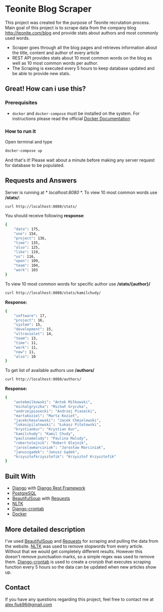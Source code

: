 # Teonite Blog Scraper
This project was created for the purpose of Teonite recrutation process. Main goal of this project is to scrape data from the company blog http://teonite.com/blog and provide stats about authors and most commonly used words.

* Scraper goes through all the blog pages and retrieves information about the title, content and author of every article
* REST API provides stats about 10 most common words on the blog as well as 10 most common words per author.
* The Scraping is executed every 5 hours to keep database updated and be able to provide new stats.

## Great! How can i use this?

### Prerequisites
* `docker` and `docker-compose` must be installed on the system.
For instructions please read the official [Docker Documentation](https://docs.docker.com/)

### How to run it
Open terminal and type
```sh
docker-compose up
```
And that's it!
Please wait about a minute before making any server request for database to be populated.

## Requests and Answers
Server is running at * *localhost:8080* *.
To view 10 most common words use **/stats/**:
```sh
curl http://localhost:8080/stats/
```
You should receive following **response**:
```sh
{
    "data": 175,
    "one": 154,
    "project": 136,
    "time": 135,
    "also": 125,
    "like": 119,
    "us": 116,
    "open": 109,
    "team": 104,
    "work": 103
}
```
To view 10 most common words for specific author use **/stats/{author}/**
```sh
curl http://localhost:8080/stats/kamilchudy/
```
**Response:**
```sh
{
    "software": 17,
    "project": 16,
    "system": 15,
    "development": 15,
    "ultraviolet": 14,
    "team": 13,
    "time": 11,
    "work": 11,
    "new": 11,
    "also": 10
}
```
To get list of available authors use **/authors/**
```sh
curl http://localhost:8080/authors/
```
**Response:**
```sh
{
    "antekmilkowski": "Antek Miłkowski",
    "michalgryczka": "Michał Gryczka",
    "andrzejpiasecki": "Andrzej Piasecki",
    "martakoziel": "Marta Kozieł",
    "jacekchmielewski": "Jacek Chmielewski",
    "lukaszpilatowski": "Łukasz Piłatowski",
    "krystiankur": "Krystian Kur",
    "kamilchudy": "Kamil Chudy",
    "paulinamaludy": "Paulina Maludy",
    "robertolejnik": "Robert Olejnik",
    "jaroslawmarciniak": "Jarosław Marciniak",
    "januszgadek": "Janusz Gądek",
    "krzysztofkrzysztofik": "Krzysztof Krzysztofik"
}
```
## Built With
* [Django](https://www.djangoproject.com/) with [Django Rest Framework](https://www.django-rest-framework.org/)
* [PostgreSQL](https://www.postgresql.org/)
* [BeautifulSoup](https://www.crummy.com/software/BeautifulSoup/bs4/doc/) with [Requests](https://2.python-requests.org/en/master/)
* [NLTK](https://www.nltk.org/)
* [Django-crontab](https://github.com/kraiz/django-crontab)
* [Docker](https://www.docker.com/)

## More detailed description
I've used [BeautifulSoup](https://www.crummy.com/software/BeautifulSoup/bs4/doc/) and [Requests](https://2.python-requests.org/en/master/) for scraping and pulling the data from the website. [NLTK](https://www.nltk.org/) was used to remove stopwords from every article. Without that we would get completely different results. However this doesn't remove punctuation marks, so a simple regex was used to remove them. [Django-crontab](https://github.com/kraiz/django-crontab) is used to create a cronjob that executes scraping function every 5 hours so the data can be updated when new articles show up.

## Contact
If you have any questions regarding this project, feel free to contact me at [alex.fiuk96@gmail.com](alex.fiuk96@gmail.com)
